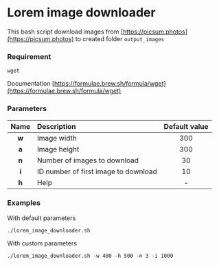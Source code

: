 # Lorem image downloader

This bash script download images from [https://picsum.photos](https://picsum.photos) to created folder `output_images`

### Requirement
`wget` 

Documentation
[https://formulae.brew.sh/formula/wget](https://formulae.brew.sh/formula/wget)

### Parameters
|Name|Description|Default value|
|:----:|:-----------|:-----:|
|**w**|Image width|300|
|**a**|Image height|300|
|**n**|Number of images to download|30|
|**i**|ID number of first image to download|10|
|**h**|Help|-|

### Examples
With default parameters

`./lorem_image_downloader.sh`

With custom parameters

`./lorem_image_downloader.sh -w 400 -h 500 -n 3 -i 1000`
